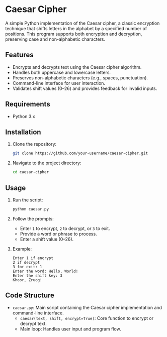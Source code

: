 # Caesar Cipher

A simple Python implementation of the Caesar cipher, a classic encryption technique that shifts letters in the alphabet by a specified number of positions. This program supports both encryption and decryption, preserving case and non-alphabetic characters.

## Features

- Encrypts and decrypts text using the Caesar cipher algorithm.
- Handles both uppercase and lowercase letters.
- Preserves non-alphabetic characters (e.g., spaces, punctuation).
- Command-line interface for user interaction.
- Validates shift values (0–26) and provides feedback for invalid inputs.

## Requirements

- Python 3.x

## Installation

1. Clone the repository:

   ```bash
   git clone https://github.com/your-username/caesar-cipher.git
   ```
2. Navigate to the project directory:

   ```bash
   cd caesar-cipher
   ```

## Usage

1. Run the script:

   ```bash
   python caesar.py
   ```
2. Follow the prompts:
   - Enter `1` to encrypt, `2` to decrypt, or `3` to exit.
   - Provide a word or phrase to process.
   - Enter a shift value (0–26).
3. Example:

   ```
   Enter 1 if encrypt
   2 if decrypt
   3 for exit: 1
   Enter the word: Hello, World!
   Enter the shift key: 3
   Khoor, Zruog!
   ```

## Code Structure

- `caesar.py`: Main script containing the Caesar cipher implementation and command-line interface.
  - `caesar(text, shift, encrypt=True)`: Core function to encrypt or decrypt text.
  - Main loop: Handles user input and program flow.


